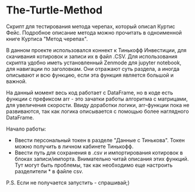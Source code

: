 # The-Turtle-Method
Cкрипт для тестирования метода черепах,  который описал Куртис Фейс.
Подробное описание метода можно прочитать в одноименной книге Куртиса "Метод черепах". 

В данном проекте использовался коннект к Тинькофф Инвестиции, для скачивания котировок и записи их в файл .CSV. 
Для использования скрипта удобно иметь установленный Zenmode для jupyter notebook, для навигации по заголовкам. Они отражают суть раздела, а иногда описывают и всю функцию, если эта функция является большой и важной. 

На данный момент весь код работает с DataFrame, но в коде есть функции с префиксом arr - это  зачатки работы алгоритма с матрицами, для увеличения скорости. 
Ввиду доработки логики, arr-функции пока не развиваются, так как логика описывается с помощью более наглядного DataFrame. 

Начало работы:
- Ввести персональный токен в разделе "Данные с Тинькова". Токен можно получить в личном кабинете Тинькофф.
- Ввести путь для сохранения в .csv и импортирования котировок в блоках записи/импорта. Внимательно читай описания этих функций. Тут могут быть проблемы, так как необходимо еще настроить разделители * в файле csv.

P.S. Если не получается запустить - спрашивай;)




